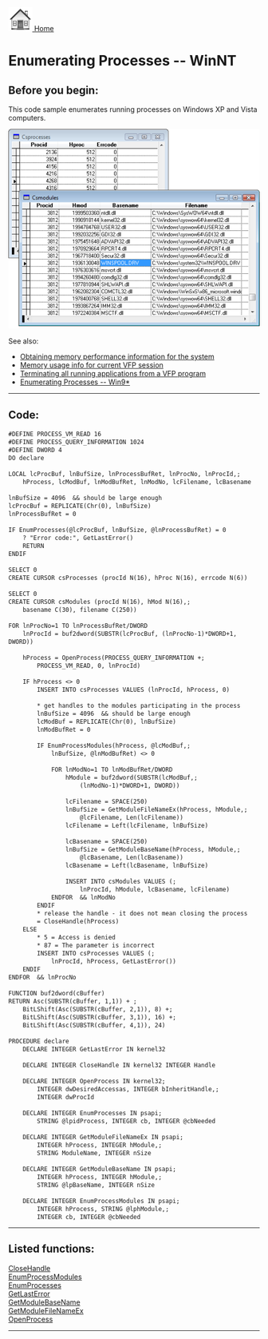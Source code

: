 [<img src="../images/home.png"> Home ](https://github.com/VFPX/Win32API)  

# Enumerating Processes -- WinNT

## Before you begin:
This code sample enumerates running processes on Windows XP and Vista computers.   

![](../images/enumprocesses.png)  

See also:

* [Obtaining memory performance information for the system](sample_567.md)  
* [Memory usage info for current VFP session](sample_172.md)  
* [Terminating all running applications from a VFP program](sample_243.md)  
* [Enumerating Processes -- Win9*](sample_164.md)  

  
***  


## Code:
```foxpro  
#DEFINE PROCESS_VM_READ 16
#DEFINE PROCESS_QUERY_INFORMATION 1024
#DEFINE DWORD 4
DO declare
	
LOCAL lcProcBuf, lnBufSize, lnProcessBufRet, lnProcNo, lnProcId,;
	hProcess, lcModBuf, lnModBufRet, lnModNo, lcFilename, lcBasename

lnBufSize = 4096  && should be large enough
lcProcBuf = REPLICATE(Chr(0), lnBufSize)
lnProcessBufRet = 0

IF EnumProcesses(@lcProcBuf, lnBufSize, @lnProcessBufRet) = 0
	? "Error code:", GetLastError()
	RETURN
ENDIF
	
SELECT 0
CREATE CURSOR csProcesses (procId N(16), hProc N(16), errcode N(6))

SELECT 0
CREATE CURSOR csModules (procId N(16), hMod N(16),;
	basename C(30), filename C(250))

FOR lnProcNo=1 TO lnProcessBufRet/DWORD
	lnProcId = buf2dword(SUBSTR(lcProcBuf, (lnProcNo-1)*DWORD+1, DWORD))

	hProcess = OpenProcess(PROCESS_QUERY_INFORMATION +;
		PROCESS_VM_READ, 0, lnProcId)

	IF hProcess <> 0
		INSERT INTO csProcesses VALUES (lnProcId, hProcess, 0)

		* get handles to the modules participating in the process
		lnBufSize = 4096  && should be large enough
		lcModBuf = REPLICATE(Chr(0), lnBufSize)
		lnModBufRet = 0

		IF EnumProcessModules(hProcess, @lcModBuf,;
			lnBufSize, @lnModBufRet) <> 0

			FOR lnModNo=1 TO lnModBufRet/DWORD
				hModule = buf2dword(SUBSTR(lcModBuf,;
					(lnModNo-1)*DWORD+1, DWORD))

				lcFilename = SPACE(250)
				lnBufSize = GetModuleFileNameEx(hProcess, hModule,;
					@lcFilename, Len(lcFilename))
				lcFilename = Left(lcFilename, lnBufSize)
					
				lcBasename = SPACE(250)
				lnBufSize = GetModuleBaseName(hProcess, hModule,;
					@lcBasename, Len(lcBasename))
				lcBasename = Left(lcBasename, lnBufSize)

				INSERT INTO csModules VALUES (;
					lnProcId, hModule, lcBasename, lcFilename)
			ENDFOR  && lnModNo
		ENDIF
		* release the handle - it does not mean closing the process
		= CloseHandle(hProcess)
	ELSE
		* 5 = Access is denied
		* 87 = The parameter is incorrect
		INSERT INTO csProcesses VALUES (;
			lnProcId, hProcess, GetLastError())
	ENDIF
ENDFOR  && lnProcNo

FUNCTION buf2dword(cBuffer)
RETURN Asc(SUBSTR(cBuffer, 1,1)) + ;
	BitLShift(Asc(SUBSTR(cBuffer, 2,1)), 8) +;
	BitLShift(Asc(SUBSTR(cBuffer, 3,1)), 16) +;
	BitLShift(Asc(SUBSTR(cBuffer, 4,1)), 24)

PROCEDURE declare
	DECLARE INTEGER GetLastError IN kernel32

	DECLARE INTEGER CloseHandle IN kernel32 INTEGER Handle

	DECLARE INTEGER OpenProcess IN kernel32;
		INTEGER dwDesiredAccessas, INTEGER bInheritHandle,;
		INTEGER dwProcId

	DECLARE INTEGER EnumProcesses IN psapi;
		STRING @lpidProcess, INTEGER cb, INTEGER @cbNeeded

	DECLARE INTEGER GetModuleFileNameEx IN psapi;
		INTEGER hProcess, INTEGER hModule,;
		STRING ModuleName, INTEGER nSize

	DECLARE INTEGER GetModuleBaseName IN psapi;
		INTEGER hProcess, INTEGER hModule,;
		STRING @lpBaseName, INTEGER nSize

	DECLARE INTEGER EnumProcessModules IN psapi;
		INTEGER hProcess, STRING @lphModule,;
		INTEGER cb, INTEGER @cbNeeded  
```  
***  


## Listed functions:
[CloseHandle](../libraries/kernel32/CloseHandle.md)  
[EnumProcessModules](../libraries/psapi/EnumProcessModules.md)  
[EnumProcesses](../libraries/psapi/EnumProcesses.md)  
[GetLastError](../libraries/kernel32/GetLastError.md)  
[GetModuleBaseName](../libraries/psapi/GetModuleBaseName.md)  
[GetModuleFileNameEx](../libraries/psapi/GetModuleFileNameEx.md)  
[OpenProcess](../libraries/kernel32/OpenProcess.md)  

  
  
***  

